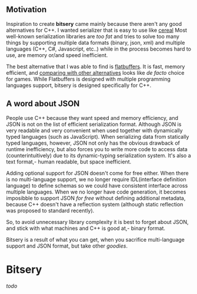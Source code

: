 ## Motivation

Inspiration to create **bitsery** came mainly because there aren't any good alternatives for C++.
I wanted serializer that is easy to use like [cereal](http://uscilab.github.io/cereal/)
Most well-known serialization libraries are *too fat* and tries to solve too many things by supporting multiple data formats (binary, json, xml) and multiple languages (C++, C#, Javascript, etc..) while in the process becomes hard to use, are memory or/and speed inefficient.

The best alternative that I was able to find is [flatbuffers](https://google.github.io/flatbuffers/).
It is fast, memory efficient, and [comparing with other alternatives](https://google.github.io/flatbuffers/flatbuffers_benchmarks.html) looks like *de facto* choice for games.
While Flatbuffers is designed with multiple programming languages support, bitsery is designed specifically for C++.

## A word about JSON

People use C++ because they want speed and memory efficiency, and JSON is not on the list of efficient serialization format.
Although JSON is very readable and very convenient when used together with dynamically typed languages (such as JavaScript).
When serializing data from statically typed languages, however, JSON not only has the obvious drawback of runtime inefficiency, but also forces you to write more code to access data (counterintuitively) due to its dynamic-typing serialization system.
It's also a text format,- human readable, but space inefficient.

Adding optional support for JSON doesn't come for free either.
When there is no multi-language support, we no longer require IDL(interface definition language) to define schemas so we could have consistent interface across multiple languages.
When we no longer have code generation, it becomes imposibble to support JSON *for free* without defining additional metadata, because C++ doesn't have a reflection system (although static reflection was proposed to standard recently).

So, to avoid unnecessary library complexity it is best to forget about JSON, and stick with what machines and C++ is good at,- binary format.

Bitsery is a result of what you can get, when you sacrifice multi-language support and JSON format, but take other *goodies*.

# Bitsery

*todo*